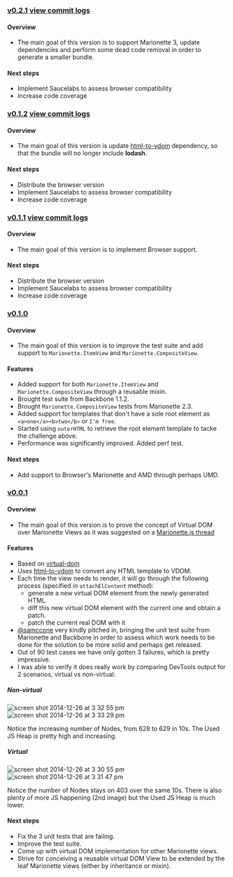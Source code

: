 ### [v0.2.1](https://github.com/tiagorg/Marionette.VDOMView/releases/tag/v0.2.1) [view commit logs](https://github.com/tiagorg/marionette-vdom/compare/v0.1.2...v0.2.1)

#### Overview

* The main goal of this version is to support Marionette 3, update dependencies and perform some dead code removal in order to generate a smaller bundle.

#### Next steps

* Implement Saucelabs to assess browser compatibility
* Increase code coverage

### [v0.1.2](https://github.com/tiagorg/Marionette.VDOMView/releases/tag/v0.1.2) [view commit logs](https://github.com/tiagorg/marionette-vdom/compare/v0.1.1...v0.1.2)

#### Overview

* The main goal of this version is update [html-to-vdom](https://github.com/TimBeyer/html-to-vdom) dependency, so that the bundle will no longer include **lodash**.

#### Next steps

* Distribute the browser version
* Implement Saucelabs to assess browser compatibility
* Increase code coverage

### [v0.1.1](https://github.com/tiagorg/Marionette.VDOMView/releases/tag/v0.1.1) [view commit logs](https://github.com/tiagorg/Marionette.VDOMView/compare/v0.1.0...v0.1.1)

#### Overview

* The main goal of this version is to implement Browser support.

#### Next steps

* Distribute the browser version
* Implement Saucelabs to assess browser compatibility
* Increase code coverage

### [v0.1.0](https://github.com/tiagorg/Marionette.VDOMView/releases/tag/v0.1.0)

#### Overview

* The main goal of this version is to improve the test suite and add support to ```Marionette.ItemView``` and ```Marionette.CompositeView```.

#### Features

* Added support for both ```Marionette.ItemView``` and ```Marionette.CompositeView``` through a reusable mixin.
* Brought test suite from Backbone 1.1.2.
* Brought ```Marionette.CompositeView``` tests from Marionette 2.3.
* Added support for templates that don't have a sole root element as ```<a>one</a><b>two</b>``` or ```I'm free```.
* Started using ```outerHTML``` to retrieve the root element template to tacke the challenge above.
* Performance was significantly improved. Added perf test.

#### Next steps

* Add support to Browser's Marionette and AMD through perhaps UMD.

### [v0.0.1](https://github.com/tiagorg/Marionette.VDOMView/releases/tag/v0.0.1)

#### Overview

* The main goal of this version is to prove the concept of Virtual DOM over Marionette Views as it was suggested on a [Marionette.js thread](https://github.com/marionettejs/backbone.marionette/issues/2126)

#### Features

* Based on [virtual-dom](https://github.com/Matt-Esch/virtual-dom)
* Uses [html-to-vdom](https://github.com/TimBeyer/html-to-vdom) to convert any HTML template to VDOM.
* Each time the view needs to render, it will go through the following process (specified in ```attachElContent``` method):
    * generate a new virtual DOM element from the newly generated HTML.
    * diff this new virtual DOM element with the current one and obtain a patch.
    * patch the current real DOM with it
* [@samccone](https://github.com/samccone) very kindly pitched in, bringing the unit test suite from Marionette and Backbone in order to assess which work needs to be done for the solution to be more solid and perhaps get released.
* Out of 90 test cases we have only gotten 3 failures, which is pretty impressive.
* I was able to verify it does really work by comparing DevTools output for 2 scenarios, virtual vs non-virtual:

##### Non-virtual
![screen shot 2014-12-26 at 3 32 55 pm](https://cloud.githubusercontent.com/assets/764487/5559881/db7e521c-8d14-11e4-9c44-fa0d0ea27622.png)
![screen shot 2014-12-26 at 3 33 29 pm](https://cloud.githubusercontent.com/assets/764487/5559882/e1369908-8d14-11e4-9795-78306243992a.png)

Notice the increasing number of Nodes, from 628 to 629 in 10s.
The Used JS Heap is pretty high and increasing.

##### Virtual
![screen shot 2014-12-26 at 3 30 55 pm](https://cloud.githubusercontent.com/assets/764487/5559883/e83f20d0-8d14-11e4-93eb-6aa1929d7b36.png)
![screen shot 2014-12-26 at 3 31 47 pm](https://cloud.githubusercontent.com/assets/764487/5559884/eb53fcaa-8d14-11e4-9d9a-c534a21de720.png)

Notice the number of Nodes stays on 403 over the same 10s.
There is also plenty of more JS happening (2nd image) but the Used JS Heap is much lower.

#### Next steps

* Fix the 3 unit tests that are failing.
* Improve the test suite.
* Come up with virtual DOM implementation for other Marionette views.
* Strive for conceiving a reusable virtual DOM View to be extended by the leaf Marionette views (either by inheritance or mixin).
